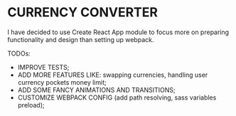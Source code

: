 # CURRENCY CONVERTER
I have decided to use Create React App module to focus more on preparing functionality and design than setting up webpack.

TODOs: 
- IMPROVE TESTS;
- ADD MORE FEATURES LIKE: swapping currencies, handling user currency pockets money limit;
- ADD SOME FANCY ANIMATIONS AND TRANSITIONS;
- CUSTOMIZE WEBPACK CONFIG (add path resolving, sass variables preload);